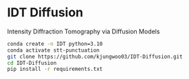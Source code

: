 # IDT Diffusion
Intensity Diffraction Tomography via Diffusion Models

```bash
conda create -n IDT python=3.10
conda activate stt-punctuation
git clone https://github.com/kjungwoo03/IDT-Diffusion.git
cd IDT-Diffusion
pip install -r requirements.txt
```
